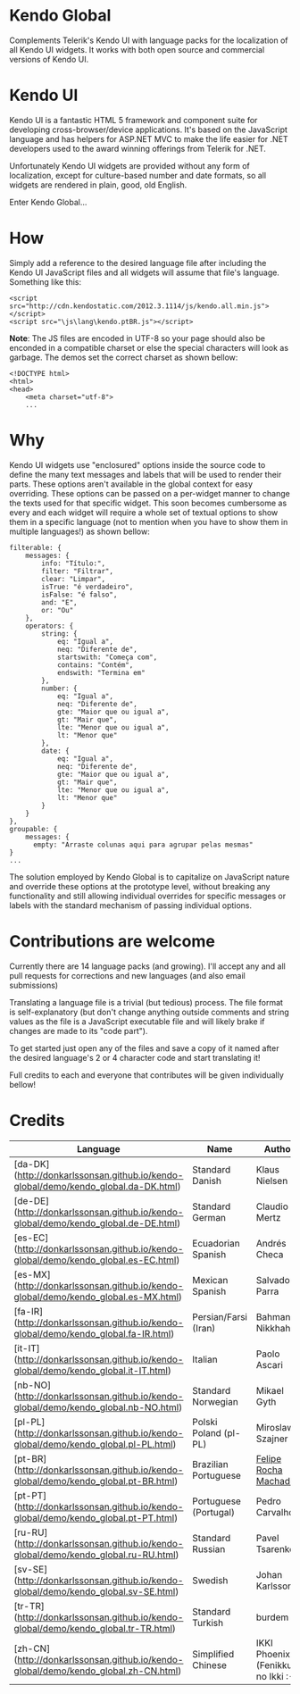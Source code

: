 Kendo Global
============

Complements Telerik's Kendo UI with language packs for the localization of all 
Kendo UI widgets. It works with both open source and commercial versions of Kendo UI.

Kendo UI
========

Kendo UI is a fantastic HTML 5 framework and component suite for developing 
cross-browser/device applications. It's based on the JavaScript language and has
helpers for ASP.NET MVC to make the life easier for .NET developers used to the
award winning offerings from Telerik for .NET.

Unfortunately Kendo UI widgets are provided without any form of localization,
except for culture-based number and date formats, so all widgets are rendered 
in plain, good, old English.

Enter Kendo Global...

How
===

Simply add a reference to the desired language file after including the Kendo UI
JavaScript files and all widgets will assume that file's language. Something
like this: 

    <script src="http://cdn.kendostatic.com/2012.3.1114/js/kendo.all.min.js"></script>
    <script src="\js\lang\kendo.ptBR.js"></script>
    
**Note**: The JS files are encoded in UTF-8 so your page should also be enconded
in a compatible charset or else the special characters will look as garbage.
The demos set the correct charset as shown bellow:

    <!DOCTYPE html>
    <html>
    <head>
        <meta charset="utf-8"> 
        ...   

Why
===

Kendo UI widgets use "enclosured" options inside the source code to define the 
many text messages and labels that will be used to render their parts. These 
options aren't available in the global context for easy overriding. These options
can be passed on a per-widget manner to change the texts used for that specific 
widget. This soon becomes cumbersome as every and each widget will require 
a whole set of textual options to show them in a specific language (not to 
mention when you have to show them in multiple languages!) as shown bellow:

    filterable: {
        messages: {
            info: "Título:", 
            filter: "Filtrar", 
            clear: "Limpar", 
            isTrue: "é verdadeiro", 
            isFalse: "é falso", 
            and: "E",
            or: "Ou"
        },
        operators: {
            string: {
                eq: "Igual a",
                neq: "Diferente de",
                startswith: "Começa com",
                contains: "Contém",
                endswith: "Termina em"
            },
            number: {
                eq: "Igual a",
                neq: "Diferente de",
                gte: "Maior que ou igual a",
                gt: "Mair que",
                lte: "Menor que ou igual a",
                lt: "Menor que"
            },
            date: {
                eq: "Igual a",
                neq: "Diferente de",
                gte: "Maior que ou igual a",
                gt: "Mair que",
                lte: "Menor que ou igual a",
                lt: "Menor que"
            }
        }
    },
    groupable: {
        messages: {
          empty: "Arraste colunas aqui para agrupar pelas mesmas"
    }
    ...

The solution employed by Kendo Global is to capitalize on JavaScript nature and 
override these options at the prototype level, without breaking any 
functionality and still allowing individual overrides for specific messages or
labels with the standard mechanism of passing individual options.      

Contributions are welcome
=========================

Currently there are 14 language packs (and growing). I'll accept any and 
all pull requests for corrections and new languages (and also email submissions)

Translating a language file is a trivial (but tedious) process. The file format
is self-explanatory (but don't change anything outside comments and string 
values as the file is a JavaScript executable file and will likely brake if 
changes are made to its "code part"). 

To get started just open any of the files and save a copy of it named after the 
desired language's 2 or 4 character code and start translating it! 

Full credits to each and everyone that contributes will be given individually
bellow! 

Credits
=======

| Language                                                                            | Name                       | Author                                                    |
| ----------------------------------------------------------------------------------- | -------------------------- | --------------------------------------------------------- |
| [da-DK] (http://donkarlssonsan.github.io/kendo-global/demo/kendo_global.da-DK.html) | Standard Danish            | Klaus Nielsen                                             |
| [de-DE] (http://donkarlssonsan.github.io/kendo-global/demo/kendo_global.de-DE.html) | Standard German            | Claudio Mertz                                             |
| [es-EC] (http://donkarlssonsan.github.io/kendo-global/demo/kendo_global.es-EC.html) | Ecuadorian Spanish         | Andrés Checa                                              |
| [es-MX] (http://donkarlssonsan.github.io/kendo-global/demo/kendo_global.es-MX.html) | Mexican Spanish            | Salvador Parra                                            |
| [fa-IR] (http://donkarlssonsan.github.io/kendo-global/demo/kendo_global.fa-IR.html) | Persian/Farsi (Iran)       | Bahman Nikkhahan                                          |
| [it-IT] (http://donkarlssonsan.github.io/kendo-global/demo/kendo_global.it-IT.html) | Italian                    | Paolo Ascari                                              |
| [nb-NO] (http://donkarlssonsan.github.io/kendo-global/demo/kendo_global.nb-NO.html) | Standard Norwegian         | Mikael Gyth                                               |
| [pl-PL] (http://donkarlssonsan.github.io/kendo-global/demo/kendo_global.pl-PL.html) | Polski Poland (pl-PL)      | Miroslaw Szajner                                          |
| [pt-BR] (http://donkarlssonsan.github.io/kendo-global/demo/kendo_global.pt-BR.html) | Brazilian Portuguese       | [Felipe Rocha Machado](http://feliperochamachado.com.br)  |
| [pt-PT] (http://donkarlssonsan.github.io/kendo-global/demo/kendo_global.pt-PT.html) | Portuguese (Portugal)      | Pedro Carvalho                                            |
| [ru-RU] (http://donkarlssonsan.github.io/kendo-global/demo/kendo_global.ru-RU.html) | Standard Russian           | Pavel Tsarenko                                            |
| [sv-SE] (http://donkarlssonsan.github.io/kendo-global/demo/kendo_global.sv-SE.html) | Swedish                    | Johan Karlsson                                            |
| [tr-TR] (http://donkarlssonsan.github.io/kendo-global/demo/kendo_global.tr-TR.html) | Standard Turkish           | burdem                                                    |
| [zh-CN] (http://donkarlssonsan.github.io/kendo-global/demo/kendo_global.zh-CN.html) | Simplified Chinese         | IKKI Phoenix (Fenikkusu no Ikki :-)                       |
 